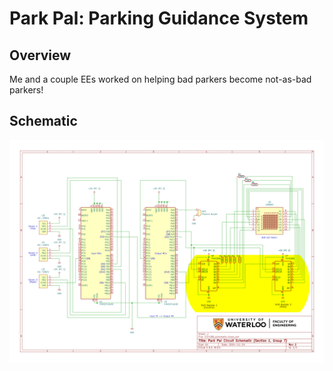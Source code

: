 # Park Pal: Parking Guidance System

## Overview
Me and a couple EEs worked on helping bad parkers become not-as-bad parkers!

## Schematic
![KiCad Schematic](public/park_pal_schematic.png)

